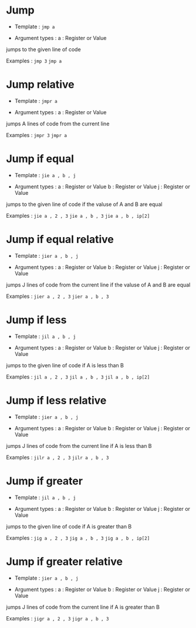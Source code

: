# Jump
- Template : `jmp a`

- Argument types :
  a : Register or Value

jumps to the given line of code

Examples :
`jmp 3`
`jmp a`



# Jump relative
- Template : `jmpr a`

- Argument types :
  a : Register or Value

jumps A lines of code from the current line

Examples :
`jmpr 3`
`jmpr a`



# Jump if equal
- Template : `jie a , b , j`

- Argument types :
  a : Register or Value
  b : Register or Value
  j : Register or Value

jumps to the given line of code if the valuse of A and B are equal

Examples :
`jie a , 2 , 3`
`jie a , b , 3`
`jie a , b , ip[2]`



# Jump if equal relative
- Template : `jier a , b , j`

- Argument types :
  a : Register or Value
  b : Register or Value
  j : Register or Value

jumps J lines of code from the current line if the valuse of A and B are equal

Examples :
`jier a , 2 , 3`
`jier a , b , 3`



# Jump if less
- Template : `jil a , b , j`

- Argument types :
  a : Register or Value
  b : Register or Value
  j : Register or Value

jumps to the given line of code if A is less than B

Examples :
`jil a , 2 , 3`
`jil a , b , 3`
`jil a , b , ip[2]`



# Jump if less relative
- Template : `jier a , b , j`

- Argument types :
  a : Register or Value
  b : Register or Value
  j : Register or Value

jumps J lines of code from the current line if A is less than B

Examples :
`jilr a , 2 , 3`
`jilr a , b , 3`



# Jump if greater
- Template : `jil a , b , j`

- Argument types :
  a : Register or Value
  b : Register or Value
  j : Register or Value

jumps to the given line of code if A is greater than B

Examples :
`jig a , 2 , 3`
`jig a , b , 3`
`jig a , b , ip[2]`



# Jump if greater relative
- Template : `jier a , b , j`

- Argument types :
    a : Register or Value
    b : Register or Value
    j : Register or Value

jumps J lines of code from the current line if A is greater than B

Examples :
`jigr a , 2 , 3`
`jigr a , b , 3`






